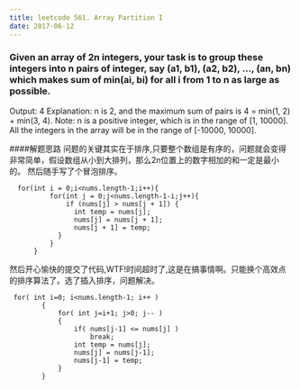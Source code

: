 ```yaml
---
title: leetcode 561. Array Partition I
date: 2017-06-12
---
```

### Given an array of 2n integers, your task is to group these integers into n pairs of integer, say (a1, b1), (a2, b2), ..., (an, bn) which makes sum of min(ai, bi) for all i from 1 to n as large as possible.

Output: 4
Explanation: n is 2, and the maximum sum of pairs is 4 = min(1, 2) + min(3, 4).
Note:
n is a positive integer, which is in the range of [1, 10000].
All the integers in the array will be in the range of [-10000, 10000].


####解题思路
问题的关键其实在于排序,只要整个数组是有序的，问题就会变得非常简单，假设数组从小到大排列，那么2n位置上的数字相加的和一定是最小的。
然后随手写了个冒泡排序。
```
  for(int i = 0;i<nums.length-1;i++){
          for(int j = 0;j<nums.length-1-i;j++){
              if (nums[j] > nums[j + 1]) {
				int temp = nums[j];
				nums[j] = nums[j + 1];
				nums[j + 1] = temp;
			}
          }
      }
```
然后开心愉快的提交了代码,WTF!时间超时了,这是在搞事情啊。只能换个高效点的排序算法了。选了插入排序，问题解决。
```
 for( int i=0; i<nums.length-1; i++ ) 
        {	
            for( int j=i+1; j>0; j-- ) 
            {
                if( nums[j-1] <= nums[j] )
                    break;
                int temp = nums[j];
                nums[j] = nums[j-1];
                nums[j-1] = temp;
            }
        }
```